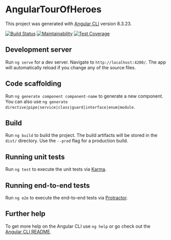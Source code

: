# AngularTourOfHeroes

This project was generated with [Angular CLI](https://github.com/angular/angular-cli) version 8.3.23.

[![Build Status](https://travis-ci.com/kamilzasada/angular-tour-of-heroes.svg?branch=master)](https://travis-ci.com/kamilzasada/angular-tour-of-heroes)
[![Maintainability](https://api.codeclimate.com/v1/badges/808b754c21e269d9bee7/maintainability)](https://codeclimate.com/github/kamilzasada/angular-tour-of-heroes/maintainability)
[![Test Coverage](https://api.codeclimate.com/v1/badges/808b754c21e269d9bee7/test_coverage)](https://codeclimate.com/github/kamilzasada/angular-tour-of-heroes/test_coverage)

## Development server

Run `ng serve` for a dev server. Navigate to `http://localhost:4200/`. The app will automatically reload if you change any of the source files.

## Code scaffolding

Run `ng generate component component-name` to generate a new component. You can also use `ng generate directive|pipe|service|class|guard|interface|enum|module`.

## Build

Run `ng build` to build the project. The build artifacts will be stored in the `dist/` directory. Use the `--prod` flag for a production build.

## Running unit tests

Run `ng test` to execute the unit tests via [Karma](https://karma-runner.github.io).

## Running end-to-end tests

Run `ng e2e` to execute the end-to-end tests via [Protractor](http://www.protractortest.org/).

## Further help

To get more help on the Angular CLI use `ng help` or go check out the [Angular CLI README](https://github.com/angular/angular-cli/blob/master/README.md).
